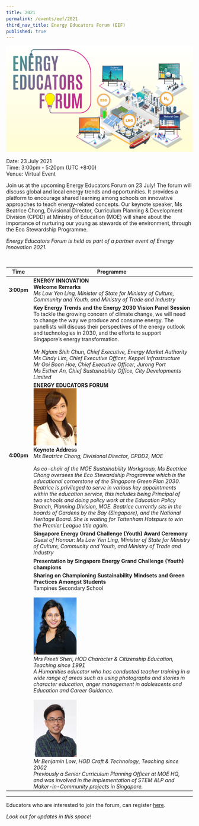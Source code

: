 ```yaml
---
title: 2021
permalink: /events/eef/2021
third_nav_title: Energy Educators Forum (EEF)
published: true
---
```

![EEF_2021](images/events/energy-educators-forum/EEF_2021_banner.jpg)

Date: 23 July 2021 <br/>
Time: 3:00pm - 5:20pm (UTC +8:00) <br/>
Venue: Virtual Event

Join us at the upcoming Energy Educators Forum on 23 July! The forum will discuss global and local energy trends and opportunities. It provides a platform to encourage shared learning among schools on innovative approaches to teach energy-related concepts. Our keynote speaker, Ms Beatrice Chong, Divisional Director, Curriculum Planning & Development Division (CPDD) at Ministry of Education (MOE) will share about the importance of nurturing our young as stewards of the environment, through the Eco Stewardship Programme. 
<p style = "font-size:100%;"><i> Energy Educators Forum is held as part of a partner event of Energy Innovation 2021.</i></p><br/>

|Time|Programme|
----------------------|---------------------|
**3:00pm**|**ENERGY INNOVATION** <br/> **Welcome Remarks**<br/> _Ms Low Yen Ling, Minister of State for Ministry of Culture, Community and Youth, and Ministry of Trade and Industry_
| |**Key Energy Trends and the Energy 2030 Vision Panel Session** <br/> To tackle the growing concern of climate change, we will need to change the way we produce and consume energy. The panellists will discuss their perspectives of the energy outlook and technologies in 2030, and the efforts to support Singapore’s energy transformation.<br/><br/> _Mr Ngiam Shih Chun, Chief Executive, Energy Market Authority <br/> Ms Cindy Lim, Chief Executive Officer, Keppel Infrastructure <br/> Mr Ooi Boon Hoe, Chief Executive Officer, Jurong Port <br/> Ms Esther An, Chief Sustainability Office, City Developments Limited_|
**4:00pm**| **ENERGY EDUCATORS FORUM** <br/> <img alt="Beatrice Chong" src="/images/events/energy-educators-forum/EEF_2021_DCPDprofile.png" style="align:left; max-height: 154px; max-width:117px;"> <br/> **Keynote Address** <br/>_Ms Beatrice Chong, Divisional Director, CPDD2, MOE_ <br/><br/>  _As co-chair of the MOE Sustainability Workgroup, Ms Beatrice Chong oversees the Eco Stewardship Programme which is the educational cornerstone of the Singapore Green Plan 2030. Beatrice is privileged to serve in various key appointments within the education service, this includes being Principal of two schools and doing policy work at the Education Policy Branch, Planning Division, MOE. Beatrice currently sits in the boards of Gardens by the Bay (Singapore), and the National Heritage Board. She is waiting for Tottenham Hotspurs to win the Premier League title again._
| |**Singapore Energy Grand Challenge (Youth) Award Ceremony** <br/> _Guest of Honour: Ms Low Yen Ling, Minister of State for Ministry of Culture, Community and Youth, and Ministry of Trade and Industry_
| |**Presentation by Singapore Energy Grand Challenge (Youth) champions**
| |**Sharing on Championing Sustainability Mindsets and Green Practices Amongst Students** <br/> Tampines Secondary School <br/> <br/> <img alt="Preeti" src="/images/events/energy-educators-forum/EEF_2021_Preeti.png" style="align:left; max-height: 154px; max-width:117px;"> <br/>_Mrs Preeti Sheri, HOD Character & Citizenship Education, Teaching since 1991 <br/> A Humanities educator who has conducted teacher training in a wide range of areas such as using photographs and stories in character education, anger management in adolescents and Education and Career Guidance._ <br/><br/> <img alt="Benjamin" src="/images/events/energy-educators-forum/EEF_2021_Benjamin.png" style="align:left; max-height: 154px; max-width:117px;"> <br/> _Mr Benjamin Low, HOD Craft & Technology, Teaching since 2002 <br/> Previously a Senior Curriculum Planning Officer at MOE HQ, and was involved in the implementation of STEM ALP and Maker-in-Community projects in Singapore._ | 

---
Educators who are interested to join the forum, can register <a href="https://go.gov.sg/energy-educators-forum-2021" target="_blank">here</a>.

_Look out for updates in this space!_


